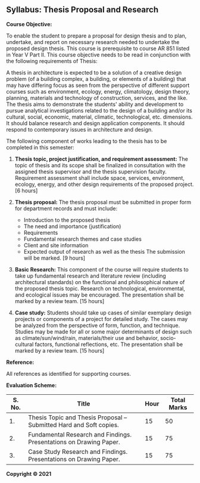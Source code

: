 ## Syllabus: Thesis Proposal and Research

**Course Objective:**

To enable the student to prepare a proposal for design thesis and to plan, undertake, and report on necessary research needed to undertake the proposed design thesis. This course is prerequisite to course AR 851 listed in Year V Part II. This course objective needs to be read in conjunction with the following requirements of Thesis:

A thesis in architecture is expected to be a solution of a creative design problem (of a building complex, a building, or elements of a building) that may have differing focus as seen from the perspective of different support courses such as environment, ecology, energy, climatology, design theory, planning, materials and technology of construction, services, and the like. The thesis aims to demonstrate the students' ability and development to pursue analytical investigations related to the design of a building and/or its cultural, social, economic, material, climatic, technological, etc. dimensions. It should balance research and design application components. It should respond to contemporary issues in architecture and design.

The following component of works leading to the thesis has to be completed in this semester:

1. **Thesis topic, project justification, and requirement assessment:** The topic of thesis and its scope shall be finalized in consultation with the assigned thesis supervisor and the thesis supervision faculty. Requirement assessment shall include space, services, environment, ecology, energy, and other design requirements of the proposed project. [6 hours]

2. **Thesis proposal:** The thesis proposal must be submitted in proper form for department records and must include:
    * Introduction to the proposed thesis
    * The need and importance (justification)
    * Requirements
    * Fundamental research themes and case studies
    * Client and site information
    * Expected output of research as well as the thesis
    The submission will be marked. [9 hours]

3. **Basic Research:** This component of the course will require students to take up fundamental research and literature review (including architectural standards) on the functional and philosophical nature of the proposed thesis topic. Research on technological, environmental, and ecological issues may be encouraged. The presentation shall be marked by a review team. [15 hours]

4. **Case study:** Students should take up cases of similar exemplary design projects or components of a project for detailed study. The cases may be analyzed from the perspective of form, function, and technique. Studies may be made for all or some major determinants of design such as climate/sun/wind/rain, materials/their use and behavior, socio-cultural factors, functional reflections, etc. The presentation shall be marked by a review team. [15 hours]

**Reference:**

All references as identified for supporting courses.

**Evaluation Scheme:**

| S. No. | Title | Hour | Total Marks |
|---|---|---|---|
| 1. | Thesis Topic and Thesis Proposal – Submitted Hard and Soft copies. | 15 | 50 |
| 2. | Fundamental Research and Findings. Presentations on Drawing Paper. | 15 | 75 |
| 3. | Case Study Research and Findings. Presentations on Drawing Paper. | 15 | 75 |

**Copyright © 2021** 
